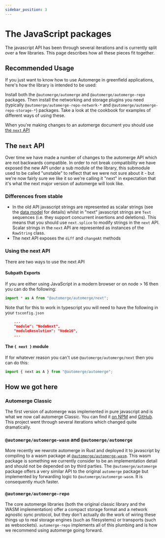 ```yaml
---
sidebar_position: 3
---
```


# The JavaScript packages

The javascript API has been through several iterations and is currently split over a few libraries. This page describes how all these pieces fit together.

## Recommended Usage

If you just want to know how to use Automerge in greenfield applications, here's how the library is intended to be used:

Install both the `@automerge/automerge` and `@automerge/automerge-repo` packages. Then install the networking and storage plugins you need (typically `@automerge/automerge-repo-network-*` and `@automerge/automerge-repo-storage-*`) packages. Take a look at the cookbook for examples of different ways of using these.

When you're making changes to an automerge document you should use [the `next` API](#the-next-api)

## The `next` API

Over time we have made a number of changes to the automerge API which are not backwards compatible. In order to not break compatibility we have exposed the new API under a sub module of the library, this submodule used to be called "unstable" to reflect that we were not sure about it - but we're now fairly sure we like it so we're calling it "next" in expectation that it's what the next major version of automerge will look like.

### Differences from stable

- In the old API javascript strings are represented as scalar strings (see the [data model](/docs/documents/) for details) whilst in "next" javascript strings are `Text` sequences (i.e. they support concurrent insertions and deletions). This means that you should use `next.splice` to modify strings in the `next` API. Scalar strings in the `next` API are represented as instances of the `RawString` class.
- The next API exposes the `diff` and `changeAt` methods

### Using the next API

There are two ways to use the next API

#### Subpath Exports

If you are either using JavaScript in a modern browser or on node > 16 then you can do the following:

```javascript
import * as A from "@automerge/automerge/next";
```

Note that for this to work in typescript you will need to have the following in your `tsconfig.json`

```json
    ...
    "module": "NodeNext",
    "moduleResolution": "Node16",
    ...
```

#### The `{ next }` module

If for whatever reason you can't use `@automerge/automerge/next` then you can do this:

```javascript
import { next as A } from "@automerge/automerge";
```

## How we got here

### Automerge Classic

The first version of automerge was implemented in pure javascript and is what we now call automerge Classic. You can find it [on NPM](https://www.npmjs.com/package/automerge) and [GitHub](https://github.com/automerge/automerge-classic). This project went through several iterations which changed quite dramatically.

### `@automerge/automerge-wasm` and `@automerge/automerge`

More recently we rewrote automerge in Rust and deployed it to javascript by compiling to a wasm package at [`@automerge/automerge-wasm`](https://www.npmjs.com/package/@automerge/automerge-wasm). This wasm package is something we currently consider to be an implementation detail and should not be depended on by third parties. The `@automerge/automerge` package offers a very similar API to the original `automerge` package but implemented by forwarding logic to `@automerge/automerge-wasm`. It is consequently much faster.

### `@automerge/automerge-repo`

The core automerge libraries (both the original classic library and the WASM implementation) offer a compact storage format and a network agnostic sync protocol, but they don't actually do the work of wiring these things up to real storage engines (such as filesystems) or transports (such as websockets). `automerge-repo` implements all of this plumbing and is how we recommend using automerge going forward.
